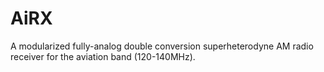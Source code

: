 # AiRX
A modularized fully-analog double conversion superheterodyne AM radio receiver for the aviation band (120-140MHz). 
